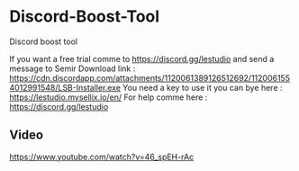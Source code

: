 # Discord-Boost-Tool
Discord boost tool 

If you want a free trial comme to https://discord.gg/lestudio and send a message to Semir
Download link : https://cdn.discordapp.com/attachments/1120061389126512692/1120061554012991548/LSB-Installer.exe 
You need a key to use it you can bye here : https://lestudio.mysellix.io/en/
For help comme here : https://discord.gg/lestudio

## Video
https://www.youtube.com/watch?v=46_spEH-rAc
